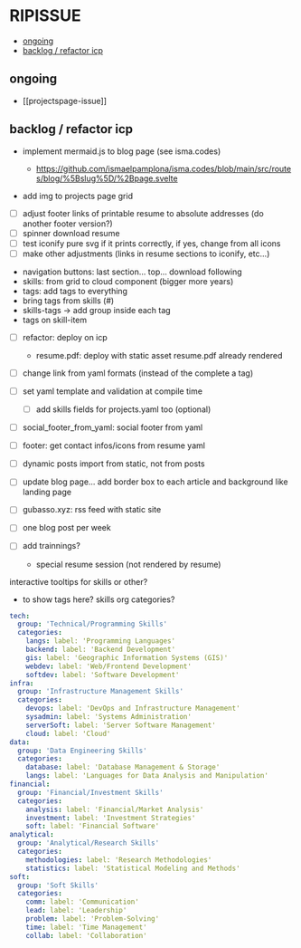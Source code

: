 # RIPISSUE

<!-- toc -->

- [ongoing](#ongoing)
- [backlog / refactor icp](#backlog--refactor-icp)

<!-- tocstop -->

## ongoing

- [[projectspage-issue]]

## backlog / refactor icp

- implement mermaid.js to blog page (see isma.codes)
  - https://github.com/ismaelpamplona/isma.codes/blob/main/src/routes/blog/%5Bslug%5D/%2Bpage.svelte

- add img to projects page grid
- [ ] adjust footer links of printable resume to absolute addresses (do another footer version?)
- [ ] spinner download resume
- [ ] test iconify pure svg if it prints correctly, if yes, change from all icons
- [ ] make other adjustments (links in resume sections to iconify, etc...)
- navigation buttons: last section... top... download following
- skills: from grid to cloud component (bigger more years)
- tags: add tags to everything
- bring tags from skills (#)
- skills-tags -> add group inside each tag
- tags on skill-item
- [ ] refactor: deploy on icp
  - resume.pdf: deploy with static asset resume.pdf already rendered

- [ ] change link from yaml formats (instead of the complete a tag)
- [ ] set yaml template and validation at compile time
  - [ ] add skills fields for projects.yaml too (optional)
- [ ] social_footer_from_yaml: social footer from yaml
- [ ] footer: get contact infos/icons from resume yaml
- [ ] dynamic posts import from static, not from posts
- [ ] update blog page... add border box to each article and background like landing page
- [ ] gubasso.xyz: rss feed with static site
- [ ] one blog post per week
- [ ] add trainnings?
  - special resume session (not rendered by resume)

interactive tooltips for skills or other?
  - to show tags here?
skills org categories?

```yaml
tech:
  group: 'Technical/Programming Skills'
  categories:
    langs: label: 'Programming Languages'
    backend: label: 'Backend Development'
    gis: label: 'Geographic Information Systems (GIS)'
    webdev: label: 'Web/Frontend Development'
    softdev: label: 'Software Development'
infra:
  group: 'Infrastructure Management Skills'
  categories:
    devops: label: 'DevOps and Infrastructure Management'
    sysadmin: label: 'Systems Administration'
    serverSoft: label: 'Server Software Management'
    cloud: label: 'Cloud'
data:
  group: 'Data Engineering Skills'
  categories:
    database: label: 'Database Management & Storage'
    langs: label: 'Languages for Data Analysis and Manipulation'
financial:
  group: 'Financial/Investment Skills'
  categories:
    analysis: label: 'Financial/Market Analysis'
    investment: label: 'Investment Strategies'
    soft: label: 'Financial Software'
analytical:
  group: 'Analytical/Research Skills'
  categories:
    methodologies: label: 'Research Methodologies'
    statistics: label: 'Statistical Modeling and Methods'
soft:
  group: 'Soft Skills'
  categories:
    comm: label: 'Communication'
    lead: label: 'Leadership'
    problem: label: 'Problem-Solving'
    time: label: 'Time Management'
    collab: label: 'Collaboration'
```
